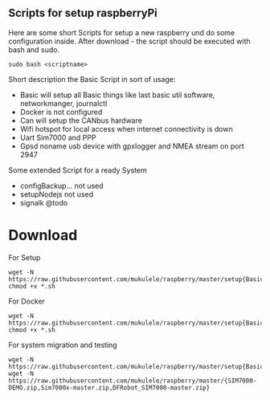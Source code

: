 
## Scripts for setup raspberryPi
Here are some short Scripts for setup a new raspberry und do some configuration inside.
After download - the script should be executed with bash and sudo.
```
sudo bash <scriptname>
```
Short description the Basic Script in sort of usage:

* Basic   will setup all Basic things like last basic util software, networkmanger, journalctl
* Docker  is not configured
* Can     will setup the CANbus hardware
* Wifi    hotspot for local access when internet connectivity is down
* Uart    Sim7000 and PPP
* Gpsd    noname usb device with gpxlogger and NMEA stream on port 2947

Some extended Script for a ready System  
* configBackup...   not used
* setupNodejs       not used
* signalk           @todo
# Download 

For Setup
```
wget -N https://raw.githubusercontent.com/mukulele/raspberry/master/setup{Basic.sh,Can.sh,Gpsd.sh,Uart.sh,Wifi.sh}
chmod +x *.sh
```

For Docker
```
wget -N https://raw.githubusercontent.com/mukulele/raspberry/master/setup{Basic.sh,Uart.sh,BasisDocker.sh,PiVCCU.sh}
chmod +x *.sh
```
For system migration and testing
```
wget -N https://raw.githubusercontent.com/mukulele/raspberry/master/setup{Basic.sh,Uart.sh,Prereq.sh}
wget -N https://raw.githubusercontent.com/mukulele/raspberry/master/{SIM7000-DEMO.zip,Sim7000x-master.zip,DFRobot_SIM7000-master.zip}
```

